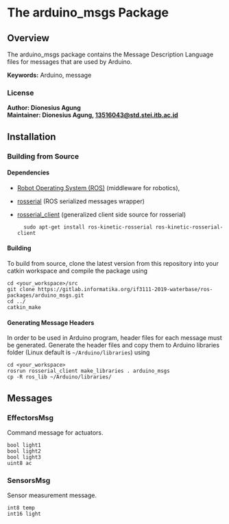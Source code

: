 # The arduino_msgs Package

## Overview

The arduino_msgs package contains the Message Description Language files for messages that are used by Arduino.

**Keywords:** Arduino, message

### License

**Author: Dionesius Agung<br />
Maintainer: Dionesius Agung, 13516043@std.stei.itb.ac.id**


## Installation

### Building from Source

#### Dependencies

- [Robot Operating System (ROS)](http://wiki.ros.org) (middleware for robotics),
- [rosserial] (ROS serialized messages wrapper)
- [rosserial_client] (generalized client side source for rosserial)

		sudo apt-get install ros-kinetic-rosserial ros-kinetic-rosserial-client


#### Building

To build from source, clone the latest version from this repository into your catkin workspace and compile the package using

	cd <your_workspace>/src
	git clone https://gitlab.informatika.org/if3111-2019-waterbase/ros-packages/arduino_msgs.git
	cd ../
	catkin_make


#### Generating Message Headers

In order to be used in Arduino program, header files for each message must be generated. Generate the header files and copy them to Arduino libraries folder (Linux default is `~/Arduino/libraries`) using

    cd <your_workspace>
	rosrun rosserial_client make_libraries . arduino_msgs
	cp -R ros_lib ~/Arduino/libraries/


## Messages

### EffectorsMsg
Command message for actuators.

    bool light1
    bool light2
    bool light3
    uint8 ac


### SensorsMsg
Sensor measurement message.

    int8 temp
    int16 light


[ROS]: http://www.ros.org
[rosserial]: http://wiki.ros.org/rosserial
[rosserial_client]: http://wiki.ros.org/rosserial_client?distro=kinetic
[std_msgs/String]: http://docs.ros.org/api/std_msgs/html/msg/String.html
